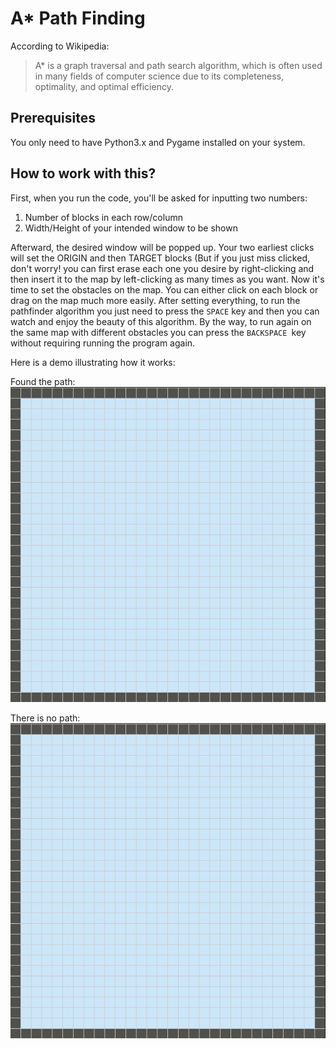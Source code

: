 # A* Path Finding
According to Wikipedia:
> A* is a graph traversal and path search algorithm, which is often used in many fields of computer science due to its completeness, optimality, and optimal efficiency.


## Prerequisites
You only need to have Python3.x and  Pygame installed on your system.

## How to work with this?
First, when you run the code, you'll be asked for inputting two numbers:
1. Number of blocks in each row/column
2. Width/Height of your intended window to be shown

Afterward, the desired window will be popped up. Your two earliest clicks will set the ORIGIN and then TARGET blocks (But if you just miss clicked, don't worry! you can first erase each one you desire by right-clicking and then insert it to the map by left-clicking as many times as you want.
Now it's time to set the obstacles on the map. You can either click on each block or drag on the map much more easily.
After setting everything, to run the pathfinder algorithm you just need to press the `SPACE` key and then you can watch and enjoy the beauty of this algorithm. By the way, to run again on the same map with different obstacles you can press the `BACKSPACE `key without requiring running the program again.

Here is a demo illustrating how it works:

Found the path:
![There is a path!](Path_found.gif)

There is no path:
![There is no path!](Path_not_found.gif)

